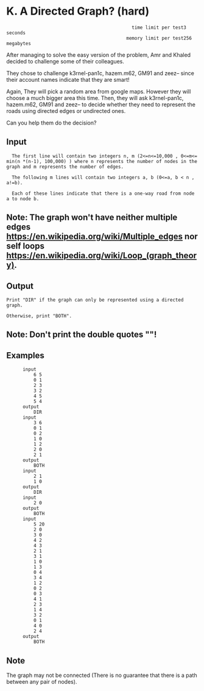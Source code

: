 # K. A Directed Graph? (hard)
                                                  time limit per test3 seconds
                                                memory limit per test256 megabytes

After managing to solve the easy version of the problem, Amr and Khaled decided to challenge some of their colleagues.

They chose to challenge k3rnel-pan1c, hazem.m62, GM91 and zeez– since their account names indicate that they are smart!

Again, They will pick a random area from google maps. However they will choose a much bigger area this time. Then, they will ask k3rnel-pan1c, hazem.m62, GM91 and zeez– to decide whether they need to represent the roads using directed edges or undirected ones.

Can you help them do the decision?

## Input
      The first line will contain two integers n, m (2<=n<=10,000 , 0<=m<= min(n *(n-1), 100,000) ) where n represents the number of nodes in the graph and m represents the number of edges.

      The following m lines will contain two integers a, b (0<=a, b < n , a!=b).

      Each of these lines indicate that there is a one-way road from node a to node b.

## Note: The graph won't have neither multiple edges https://en.wikipedia.org/wiki/Multiple_edges nor self loops https://en.wikipedia.org/wiki/Loop_(graph_theory).

## Output
    Print "DIR" if the graph can only be represented using a directed graph.

    Otherwise, print "BOTH".

## Note: Don't print the double quotes ""!

## Examples
          input
              6 5
              0 1
              2 3
              3 2
              4 5
              5 4
          output
              DIR
          input
              3 6
              0 1
              0 2
              1 0
              1 2
              2 0
              2 1
          output
              BOTH
          input
              2 1
              1 0
          output
              DIR
          input
              2 0
          output
              BOTH
          input
              5 20
              2 0
              3 0
              4 2
              4 3
              2 1
              3 1
              1 0
              1 3
              0 4
              3 4
              1 2
              0 2
              0 3
              4 1
              2 3
              1 4
              3 2
              0 1
              4 0
              2 4
          output
              BOTH
## Note
   The graph may not be connected (There is no guarantee that there is a path between any pair of nodes).

